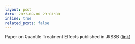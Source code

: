 ```yaml
---
layout: post
date: 2023-08-08 23:01:00
inline: true
related_posts: false
---
```


Paper on Quantile Treatment Effects published in JRSSB ([link](https://doi.org/10.1093/jrsssb/qkad075))
